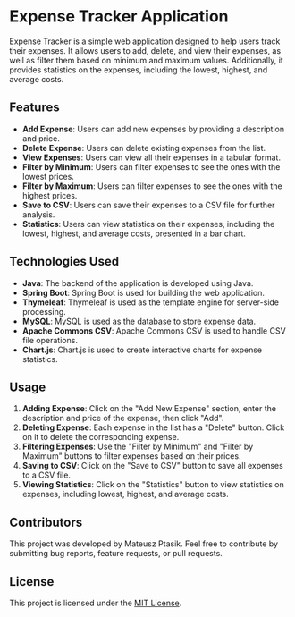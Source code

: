 # Expense Tracker Application

Expense Tracker is a simple web application designed to help users track their expenses. It allows users to add, delete, and view their expenses, as well as filter them based on minimum and maximum values. Additionally, it provides statistics on the expenses, including the lowest, highest, and average costs.

## Features

- **Add Expense**: Users can add new expenses by providing a description and price.
- **Delete Expense**: Users can delete existing expenses from the list.
- **View Expenses**: Users can view all their expenses in a tabular format.
- **Filter by Minimum**: Users can filter expenses to see the ones with the lowest prices.
- **Filter by Maximum**: Users can filter expenses to see the ones with the highest prices.
- **Save to CSV**: Users can save their expenses to a CSV file for further analysis.
- **Statistics**: Users can view statistics on their expenses, including the lowest, highest, and average costs, presented in a bar chart.

## Technologies Used

- **Java**: The backend of the application is developed using Java.
- **Spring Boot**: Spring Boot is used for building the web application.
- **Thymeleaf**: Thymeleaf is used as the template engine for server-side processing.
- **MySQL**: MySQL is used as the database to store expense data.
- **Apache Commons CSV**: Apache Commons CSV is used to handle CSV file operations.
- **Chart.js**: Chart.js is used to create interactive charts for expense statistics.

## Usage

1. **Adding Expense**: Click on the "Add New Expense" section, enter the description and price of the expense, then click "Add".
2. **Deleting Expense**: Each expense in the list has a "Delete" button. Click on it to delete the corresponding expense.
3. **Filtering Expenses**: Use the "Filter by Minimum" and "Filter by Maximum" buttons to filter expenses based on their prices.
4. **Saving to CSV**: Click on the "Save to CSV" button to save all expenses to a CSV file.
5. **Viewing Statistics**: Click on the "Statistics" button to view statistics on expenses, including lowest, highest, and average costs.

## Contributors

This project was developed by Mateusz Ptasik. Feel free to contribute by submitting bug reports, feature requests, or pull requests.

## License

This project is licensed under the [MIT License](LICENSE).

